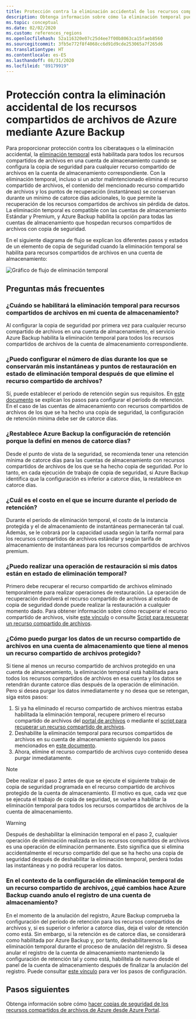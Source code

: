 ```yaml
---
title: Protección contra la eliminación accidental de los recursos compartidos de archivos de Azure
description: Obtenga información sobre cómo la eliminación temporal puede proteger los recursos compartidos de archivos de Azure contra la eliminación accidental.
ms.topic: conceptual
ms.date: 02/02/2020
ms.custom: references_regions
ms.openlocfilehash: 52a116320e07c25d4ee7f00b8063ca15faeb8560
ms.sourcegitcommit: 3fb5e772f8f4068cc6d91d9cde253065a7f265d6
ms.translationtype: HT
ms.contentlocale: es-ES
ms.lasthandoff: 08/31/2020
ms.locfileid: "89179919"
---
```

# <a name="accidental-delete-protection-for-azure-file-shares-using-azure-backup"></a>Protección contra la eliminación accidental de los recursos compartidos de archivos de Azure mediante Azure Backup

Para proporcionar protección contra los ciberataques o la eliminación accidental, la [eliminación temporal](../storage/files/storage-files-prevent-file-share-deletion.md) está habilitada para todos los recursos compartidos de archivos en una cuenta de almacenamiento cuando se configura la copia de seguridad para cualquier recurso compartido de archivos en la cuenta de almacenamiento correspondiente. Con la eliminación temporal, incluso si un actor malintencionado elimina el recurso compartido de archivos, el contenido del mencionado recurso compartido de archivos y los puntos de recuperación (instantáneas) se conservan durante un mínimo de catorce días adicionales, lo que permite la recuperación de los recursos compartidos de archivos sin pérdida de datos.  La eliminación temporal es compatible con las cuentas de almacenamiento Estándar y Premium, y Azure Backup habilita la opción para todas las cuentas de almacenamiento que hospedan recursos compartidos de archivos con copia de seguridad.

En el siguiente diagrama de flujo se explican los diferentes pasos y estados de un elemento de copia de seguridad cuando la eliminación temporal se habilita para recursos compartidos de archivos en una cuenta de almacenamiento:

 ![Gráfico de flujo de eliminación temporal](./media/soft-delete-afs/soft-delete-flow-chart.png)

## <a name="frequently-asked-questions"></a>Preguntas más frecuentes

### <a name="when-will-soft-delete-be-enabled-for-file-shares-in-my-storage-account"></a>¿Cuándo se habilitará la eliminación temporal para recursos compartidos de archivos en mi cuenta de almacenamiento?

Al configurar la copia de seguridad por primera vez para cualquier recurso compartido de archivos en una cuenta de almacenamiento, el servicio Azure Backup habilita la eliminación temporal para todos los recursos compartidos de archivos de la cuenta de almacenamiento correspondiente.

### <a name="can-i-configure-the-number-of-days-for-which-my-snapshots-and-restore-points-will-be-retained-in-soft-deleted-state-after-i-delete-the-file-share"></a>¿Puedo configurar el número de días durante los que se conservarán mis instantáneas y puntos de restauración en estado de eliminación temporal después de que elimine el recurso compartido de archivos?

Sí, puede establecer el período de retención según sus requisitos. En [este documento](../storage/files/storage-files-enable-soft-delete.md?tabs=azure-portal) se explican los pasos para configurar el período de retención. En el caso de las cuentas de almacenamiento con recursos compartidos de archivos de los que se ha hecho una copia de seguridad, la configuración de retención mínima debe ser de catorce días.

### <a name="does-azure-backup-reset-my-retention-setting-because-i-configured-it-to-less-than-14-days"></a>¿Restablece Azure Backup la configuración de retención porque la definí en menos de catorce días?

Desde el punto de vista de la seguridad, se recomienda tener una retención mínima de catorce días para las cuentas de almacenamiento con recursos compartidos de archivos de los que se ha hecho copia de seguridad. Por lo tanto, en cada ejecución de trabajo de copia de seguridad, si Azure Backup identifica que la configuración es inferior a catorce días, la restablece en catorce días.

### <a name="what-is-the-cost-incurred-during-the-retention-period"></a>¿Cuál es el costo en el que se incurre durante el período de retención?

Durante el período de eliminación temporal, el costo de la instancia protegida y el de almacenamiento de instantáneas permanecerán tal cual.  Además, se le cobrará por la capacidad usada según la tarifa normal para los recursos compartidos de archivos estándar y según tarifa de almacenamiento de instantáneas para los recursos compartidos de archivos premium.

### <a name="can-i-perform-a-restore-operation-when-my-data-is-in-soft-deleted-state"></a>¿Puedo realizar una operación de restauración si mis datos están en estado de eliminación temporal?

Primero debe recuperar el recurso compartido de archivos eliminado temporalmente para realizar operaciones de restauración. La operación de recuperación devolverá el recurso compartido de archivos al estado de copia de seguridad donde puede realizar la restauración a cualquier momento dado. Para obtener información sobre cómo recuperar el recurso compartido de archivos, visite [este vínculo](../storage/files/storage-files-enable-soft-delete.md?tabs=azure-portal#restore-soft-deleted-file-share) o consulte [Script para recuperar un recurso compartido de archivos](./scripts/backup-powershell-script-undelete-file-share.md).

### <a name="how-can-i-purge-the-data-of-a-file-share-in-a-storage-account-that-has-at-least-one-protected-file-share"></a>¿Cómo puedo purgar los datos de un recurso compartido de archivos en una cuenta de almacenamiento que tiene al menos un recurso compartido de archivos protegido?

Si tiene al menos un recurso compartido de archivos protegido en una cuenta de almacenamiento, la eliminación temporal está habilitada para todos los recursos compartidos de archivos en esa cuenta y los datos se retendrán durante catorce días después de la operación de eliminación. Pero si desea purgar los datos inmediatamente y no desea que se retengan, siga estos pasos:

1. Si ya ha eliminado el recurso compartido de archivos mientras estaba habilitada la eliminación temporal, recupere primero el recurso compartido de archivos del [portal de archivos](../storage/files/storage-files-enable-soft-delete.md?tabs=azure-portal#restore-soft-deleted-file-share) o mediante el [script para recuperar un recurso compartido de archivos](./scripts/backup-powershell-script-undelete-file-share.md).
2. Deshabilite la eliminación temporal para recursos compartidos de archivos en su cuenta de almacenamiento siguiendo los pasos mencionados en [este documento](../storage/files/storage-files-enable-soft-delete.md?tabs=azure-portal#disable-soft-delete).
3. Ahora, elimine el recurso compartido de archivos cuyo contenido desea purgar inmediatamente.

>[!NOTE]
>Debe realizar el paso 2 antes de que se ejecute el siguiente trabajo de copia de seguridad programada en el recurso compartido de archivos protegido de la cuenta de almacenamiento. El motivo es que, cada vez que se ejecuta el trabajo de copia de seguridad, se vuelve a habilitar la eliminación temporal para todos los recursos compartidos de archivos de la cuenta de almacenamiento.

>[!WARNING]
>Después de deshabilitar la eliminación temporal en el paso 2, cualquier operación de eliminación realizada en los recursos compartidos de archivos es una operación de eliminación permanente. Esto significa que si elimina accidentalmente el recurso compartido del que se ha hecho una copia de seguridad después de deshabilitar la eliminación temporal, perderá todas las instantáneas y no podrá recuperar los datos.

### <a name="in-the-context-of-a-file-shares-soft-delete-setting-what-changes-does-azure-backup-do-when-i-unregister-a-storage-account"></a>En el contexto de la configuración de eliminación temporal de un recurso compartido de archivos, ¿qué cambios hace Azure Backup cuando anulo el registro de una cuenta de almacenamiento?

En el momento de la anulación del registro, Azure Backup comprueba la configuración del período de retención para los recursos compartidos de archivos y, si es superior o inferior a catorce días, deja el valor de retención como está. Sin embargo, si la retención es de catorce días, se considerará como habilitada por Azure Backup y, por tanto, deshabilitaremos la eliminación temporal durante el proceso de anulación del registro. Si desea anular el registro de la cuenta de almacenamiento manteniendo la configuración de retención tal y como está, habilítela de nuevo desde el panel de la cuenta de almacenamiento después de finalizar la anulación del registro. Puede consultar [este vínculo](../storage/files/storage-files-enable-soft-delete.md?tabs=azure-portal#restore-soft-deleted-file-share) para ver los pasos de configuración.

## <a name="next-steps"></a>Pasos siguientes

Obtenga información sobre cómo [hacer copias de seguridad de los recursos compartidos de archivos de Azure desde Azure Portal](backup-afs.md).
